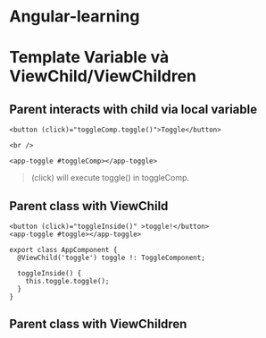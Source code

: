 # Angular-learning

# Template Variable và ViewChild/ViewChildren

## Parent interacts with child via local variable
```
<button (click)="toggleComp.toggle()">Toggle</button>

<br />

<app-toggle #toggleComp></app-toggle>
```
> (click) will execute toggle() in toggleComp.


## Parent class with ViewChild
```
<button (click)="toggleInside()" >toggle!</button>
<app-toggle #toggle></app-toggle>
```
```
export class AppComponent {
  @ViewChild('toggle') toggle !: ToggleComponent;

  toggleInside() {
    this.toggle.toggle();
  }
}
```

## Parent class with ViewChildren
